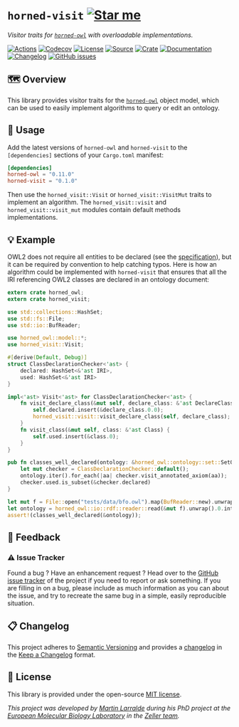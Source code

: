 # `horned-visit` [![Star me](https://img.shields.io/github/stars/fastobo/horned-visit.svg?style=social&label=Star&maxAge=3600)](https://github.com/fastobo/horned-visit/stargazers)

*Visitor traits for [`horned-owl`](https://github.com/phillord/horned-owl) with overloadable implementations.*

[![Actions](https://img.shields.io/github/workflow/status/fastobo/horned-visit/Test?style=flat-square&maxAge=600)](https://github.com/fastobo/horned-visit/actions)
[![Codecov](https://img.shields.io/codecov/c/gh/fastobo/horned-visit/master.svg?style=flat-square&maxAge=600)](https://codecov.io/gh/fastobo/horned-visit)
[![License](https://img.shields.io/badge/license-MIT-blue.svg?style=flat-square&maxAge=2678400)](https://choosealicense.com/licenses/mit/)
[![Source](https://img.shields.io/badge/source-GitHub-303030.svg?maxAge=2678400&style=flat-square)](https://github.com/fastobo/horned-visit)
[![Crate](https://img.shields.io/crates/v/horned-visit.svg?maxAge=600&style=flat-square)](https://crates.io/crates/horned-visit)
[![Documentation](https://img.shields.io/badge/docs.rs-latest-4d76ae.svg?maxAge=2678400&style=flat-square)](https://docs.rs/horned-visit)
[![Changelog](https://img.shields.io/badge/keep%20a-changelog-8A0707.svg?maxAge=2678400&style=flat-square)](https://github.com/fastobo/horned-visit/blob/master/CHANGELOG.md)
[![GitHub issues](https://img.shields.io/github/issues/fastobo/horned-visit.svg?style=flat-square)](https://github.com/fastobo/horned-visit/issues)


## 🗺️ Overview

This library provides visitor traits for the [`horned-owl`](https://crates.io/crates/horned-owl)
object model, which can be used to easily implement algorithms to query or
edit an ontology.

## 🔌 Usage

Add the latest versions of `horned-owl` and `horned-visit` to the
`[dependencies]` sections of your `Cargo.toml` manifest:
```toml
[dependencies]
horned-owl = "0.11.0"
horned-visit = "0.1.0"
```

Then use the `horned_visit::Visit` or `horned_visit::VisitMut` traits to
implement an algorithm. The `horned_visit::visit` and `horned_visit::visit_mut`
modules contain default methods implementations.

## 💡 Example

OWL2 does not require all entities to be declared (see the
[specification](https://www.w3.org/TR/owl2-syntax/#Declaration_Consistency)),
but it can be required by convention to help catching typos. Here is how
an algorithm could be implemented with `horned-visit` that ensures that
all the IRI referencing OWL2 classes are declared in an ontology document:

```rust
extern crate horned_owl;
extern crate horned_visit;

use std::collections::HashSet;
use std::fs::File;
use std::io::BufReader;

use horned_owl::model::*;
use horned_visit::Visit;

#[derive(Default, Debug)]
struct ClassDeclarationChecker<'ast> {
    declared: HashSet<&'ast IRI>,
    used: HashSet<&'ast IRI>
}

impl<'ast> Visit<'ast> for ClassDeclarationChecker<'ast> {
    fn visit_declare_class(&mut self, declare_class: &'ast DeclareClass) {
        self.declared.insert(&declare_class.0.0);
        horned_visit::visit::visit_declare_class(self, declare_class);
    }
    fn visit_class(&mut self, class: &'ast Class) {
        self.used.insert(&class.0);
    }
}

pub fn classes_well_declared(ontology: &horned_owl::ontology::set::SetOntology) -> bool {
    let mut checker = ClassDeclarationChecker::default();
    ontology.iter().for_each(|aa| checker.visit_annotated_axiom(aa));
    checker.used.is_subset(&checker.declared)
}

let mut f = File::open("tests/data/bfo.owl").map(BufReader::new).unwrap();
let ontology = horned_owl::io::rdf::reader::read(&mut f).unwrap().0.into();
assert!(classes_well_declared(&ontology));
```

## 💭 Feedback

### ⚠️ Issue Tracker

Found a bug ? Have an enhancement request ? Head over to the
[GitHub issue tracker](https://github.com/fastobo/horned-visit/issues) of the project if
you need to report or ask something. If you are filling in on a bug, please include as much
information as you can about the issue, and try to recreate the same bug in a simple, easily
reproducible situation.

## 📋 Changelog

This project adheres to [Semantic Versioning](http://semver.org/spec/v2.0.0.html)
and provides a [changelog](https://github.com/althonos/horned-visit/blob/master/CHANGELOG.md)
in the [Keep a Changelog](http://keepachangelog.com/en/1.0.0/) format.

## 📜 License

This library is provided under the open-source
[MIT license](https://choosealicense.com/licenses/mit/).

*This project was developed by [Martin Larralde](https://github.com/althonos/)
during his PhD project at the [European Molecular Biology Laboratory](https://www.embl.de/)
in the [Zeller team](https://github.com/zellerlab).*
